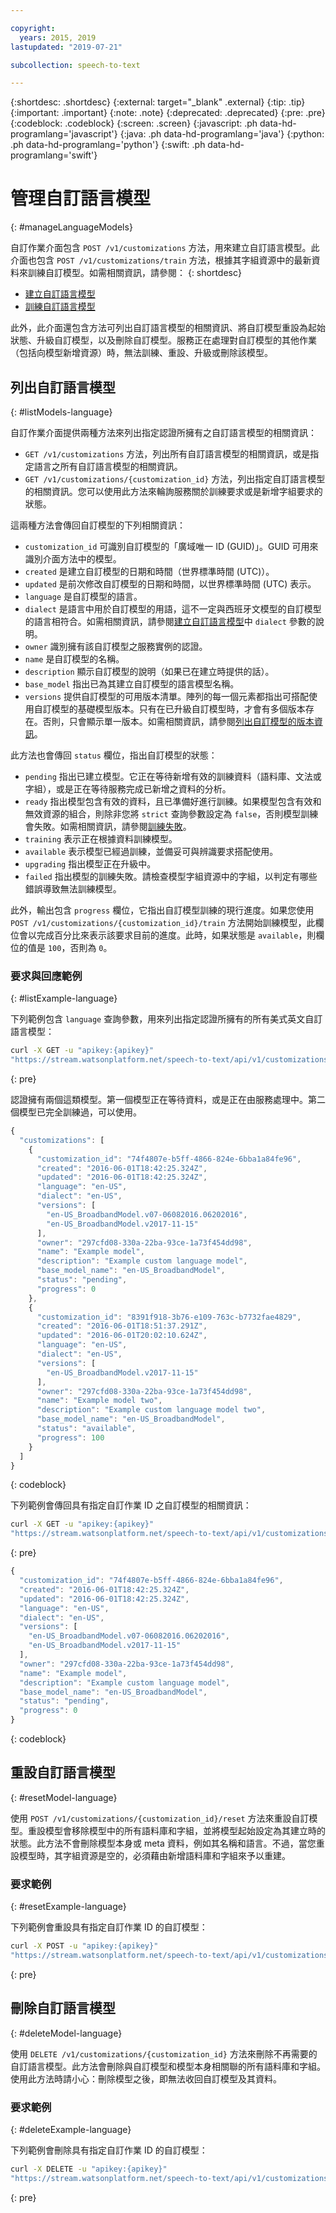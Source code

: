 ```yaml
---

copyright:
  years: 2015, 2019
lastupdated: "2019-07-21"

subcollection: speech-to-text

---
```


{:shortdesc: .shortdesc}
{:external: target="_blank" .external}
{:tip: .tip}
{:important: .important}
{:note: .note}
{:deprecated: .deprecated}
{:pre: .pre}
{:codeblock: .codeblock}
{:screen: .screen}
{:javascript: .ph data-hd-programlang='javascript'}
{:java: .ph data-hd-programlang='java'}
{:python: .ph data-hd-programlang='python'}
{:swift: .ph data-hd-programlang='swift'}

# 管理自訂語言模型
{: #manageLanguageModels}

自訂作業介面包含 `POST /v1/customizations` 方法，用來建立自訂語言模型。此介面也包含 `POST /v1/customizations/train` 方法，根據其字組資源中的最新資料來訓練自訂模型。如需相關資訊，請參閱：
{: shortdesc}

-   [建立自訂語言模型](/docs/services/speech-to-text?topic=speech-to-text-languageCreate#createModel-language)
-   [訓練自訂語言模型](/docs/services/speech-to-text?topic=speech-to-text-languageCreate#trainModel-language)

此外，此介面還包含方法可列出自訂語言模型的相關資訊、將自訂模型重設為起始狀態、升級自訂模型，以及刪除自訂模型。服務正在處理對自訂模型的其他作業（包括向模型新增資源）時，無法訓練、重設、升級或刪除該模型。

## 列出自訂語言模型
{: #listModels-language}

自訂作業介面提供兩種方法來列出指定認證所擁有之自訂語言模型的相關資訊：

-   `GET /v1/customizations` 方法，列出所有自訂語言模型的相關資訊，或是指定語言之所有自訂語言模型的相關資訊。
-   `GET /v1/customizations/{customization_id}` 方法，列出指定自訂語言模型的相關資訊。您可以使用此方法來輪詢服務關於訓練要求或是新增字組要求的狀態。

這兩種方法會傳回自訂模型的下列相關資訊：

-   `customization_id` 可識別自訂模型的「廣域唯一 ID (GUID)」。GUID 可用來識別介面方法中的模型。
-   `created` 是建立自訂模型的日期和時間（世界標準時間 (UTC)）。
-   `updated` 是前次修改自訂模型的日期和時間，以世界標準時間 (UTC) 表示。
-   `language` 是自訂模型的語言。
-   `dialect` 是語言中用於自訂模型的用語，這不一定與西班牙文模型的自訂模型的語言相符合。如需相關資訊，請參閱[建立自訂語言模型](/docs/services/speech-to-text?topic=speech-to-text-languageCreate#createModel-language)中 `dialect` 參數的說明。
-   `owner` 識別擁有該自訂模型之服務實例的認證。
-   `name` 是自訂模型的名稱。
-   `description` 顯示自訂模型的說明（如果已在建立時提供的話）。
-   `base_model` 指出已為其建立自訂模型的語言模型名稱。
-   `versions` 提供自訂模型的可用版本清單。陣列的每一個元素都指出可搭配使用自訂模型的基礎模型版本。只有在已升級自訂模型時，才會有多個版本存在。否則，只會顯示單一版本。如需相關資訊，請參閱[列出自訂模型的版本資訊](/docs/services/speech-to-text?topic=speech-to-text-customUpgrade#upgradeList)。

此方法也會傳回 `status` 欄位，指出自訂模型的狀態：

-   `pending` 指出已建立模型。它正在等待新增有效的訓練資料（語料庫、文法或字組），或是正在等待服務完成已新增之資料的分析。
-   `ready` 指出模型包含有效的資料，且已準備好進行訓練。如果模型包含有效和無效資源的組合，則除非您將 `strict` 查詢參數設定為 `false`，否則模型訓練會失敗。如需相關資訊，請參閱[訓練失敗](/docs/services/speech-to-text?topic=speech-to-text-languageCreate#failedTraining-language)。
-   `training` 表示正在根據資料訓練模型。
-   `available` 表示模型已經過訓練，並備妥可與辨識要求搭配使用。
-   `upgrading` 指出模型正在升級中。
-   `failed` 指出模型的訓練失敗。請檢查模型字組資源中的字組，以判定有哪些錯誤導致無法訓練模型。

此外，輸出包含 `progress` 欄位，它指出自訂模型訓練的現行進度。如果您使用 `POST /v1/customizations/{customization_id}/train` 方法開始訓練模型，此欄位會以完成百分比來表示該要求目前的進度。此時，如果狀態是 `available`，則欄位的值是 `100`，否則為 `0`。

### 要求與回應範例
{: #listExample-language}

下列範例包含 `language` 查詢參數，用來列出指定認證所擁有的所有美式英文自訂語言模型：

```bash
curl -X GET -u "apikey:{apikey}"
"https://stream.watsonplatform.net/speech-to-text/api/v1/customizations?language=en-US"
```
{: pre}

認證擁有兩個這類模型。第一個模型正在等待資料，或是正在由服務處理中。第二個模型已完全訓練過，可以使用。

```javascript
{
  "customizations": [
    {
      "customization_id": "74f4807e-b5ff-4866-824e-6bba1a84fe96",
      "created": "2016-06-01T18:42:25.324Z",
      "updated": "2016-06-01T18:42:25.324Z",
      "language": "en-US",
      "dialect": "en-US",
      "versions": [
        "en-US_BroadbandModel.v07-06082016.06202016",
        "en-US_BroadbandModel.v2017-11-15"
      ],
      "owner": "297cfd08-330a-22ba-93ce-1a73f454dd98",
      "name": "Example model",
      "description": "Example custom language model",
      "base_model_name": "en-US_BroadbandModel",
      "status": "pending",
      "progress": 0
    },
    {
      "customization_id": "8391f918-3b76-e109-763c-b7732fae4829",
      "created": "2016-06-01T18:51:37.291Z",
      "updated": "2016-06-01T20:02:10.624Z",
      "language": "en-US",
      "dialect": "en-US",
      "versions": [
        "en-US_BroadbandModel.v2017-11-15"
      ],
      "owner": "297cfd08-330a-22ba-93ce-1a73f454dd98",
      "name": "Example model two",
      "description": "Example custom language model two",
      "base_model_name": "en-US_BroadbandModel",
      "status": "available",
      "progress": 100
    }
  ]
}
```
{: codeblock}

下列範例會傳回具有指定自訂作業 ID 之自訂模型的相關資訊：

```bash
curl -X GET -u "apikey:{apikey}"
"https://stream.watsonplatform.net/speech-to-text/api/v1/customizations/{customization_id}"
```
{: pre}

```javascript
{
  "customization_id": "74f4807e-b5ff-4866-824e-6bba1a84fe96",
  "created": "2016-06-01T18:42:25.324Z",
  "updated": "2016-06-01T18:42:25.324Z",
  "language": "en-US",
  "dialect": "en-US",
  "versions": [
    "en-US_BroadbandModel.v07-06082016.06202016",
    "en-US_BroadbandModel.v2017-11-15"
  ],
  "owner": "297cfd08-330a-22ba-93ce-1a73f454dd98",
  "name": "Example model",
  "description": "Example custom language model",
  "base_model_name": "en-US_BroadbandModel",
  "status": "pending",
  "progress": 0
}
```
{: codeblock}

## 重設自訂語言模型
{: #resetModel-language}

使用 `POST /v1/customizations/{customization_id}/reset` 方法來重設自訂模型。重設模型會移除模型中的所有語料庫和字組，並將模型起始設定為其建立時的狀態。此方法不會刪除模型本身或 meta 資料，例如其名稱和語言。不過，當您重設模型時，其字組資源是空的，必須藉由新增語料庫和字組來予以重建。

### 要求範例
{: #resetExample-language}

下列範例會重設具有指定自訂作業 ID 的自訂模型：

```bash
curl -X POST -u "apikey:{apikey}"
"https://stream.watsonplatform.net/speech-to-text/api/v1/customizations/{customization_id}/reset"
```
{: pre}

## 刪除自訂語言模型
{: #deleteModel-language}

使用 `DELETE /v1/customizations/{customization_id}` 方法來刪除不再需要的自訂語言模型。此方法會刪除與自訂模型和模型本身相關聯的所有語料庫和字組。使用此方法時請小心：刪除模型之後，即無法收回自訂模型及其資料。

### 要求範例
{: #deleteExample-language}

下列範例會刪除具有指定自訂作業 ID 的自訂模型：

```bash
curl -X DELETE -u "apikey:{apikey}"
"https://stream.watsonplatform.net/speech-to-text/api/v1/customizations/{customization_id}"
```
{: pre}
